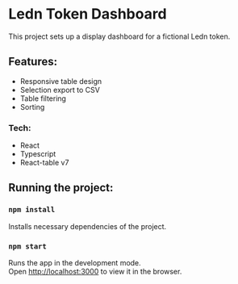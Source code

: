 # Ledn Token Dashboard

This project sets up a display dashboard for a fictional Ledn token.

## Features:

- Responsive table design
- Selection export to CSV
- Table filtering
- Sorting

### Tech:

- React
- Typescript
- React-table v7


## Running the project:

### `npm install`

Installs necessary dependencies of the project.

### `npm start`

Runs the app in the development mode.\
Open [http://localhost:3000](http://localhost:3000) to view it in the browser.

